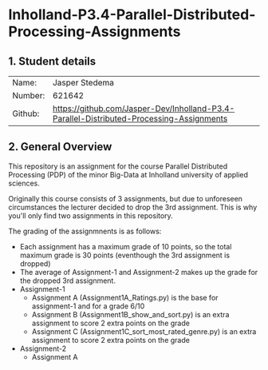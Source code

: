 # <a name="title"></a>**Inholland-P3.4-Parallel-Distributed-Processing-Assignments**

## <a name="1."></a>**1. Student details**

|        |                                                                                          |
|:-------|:-----------------------------------------------------------------------------------------|
|Name:   |Jasper Stedema                                                                            |
|Number: |621642                                                                                    |
|Github: |<https://github.com/Jasper-Dev/Inholland-P3.4-Parallel-Distributed-Processing-Assignments>|

## <a name="2."></a>**2. General Overview**

This repository is an assignment for the course Parallel Distributed Processing (PDP) of the minor Big-Data at Inholland university of applied sciences.

Originally this course consists of 3 assignments, but due to unforeseen circumstances the lecturer decided to drop the 3rd assignment.
This is why you'll only find two assignments in this repository.

The grading of the assignmnents is as follows:

- Each assignment has a maximum grade of 10 points, so the total maximum grade is 30 points (eventhough the 3rd assignment is dropped)
- The average of Assignment-1 and Assignment-2 makes up the grade for the dropped 3rd assignment.
- Assignment-1
  - Assignment A (Assignment1A_Ratings.py) is the base for assignment-1 and for a grade 6/10
  - Assignment B (Assignment1B_show_and_sort.py) is an extra assignment to score 2 extra points on the grade
  - Assignment C (Assignment1C_sort_most_rated_genre.py) is an extra assignment to score 2 extra points on the grade
- Assignment-2
  - Assignment A
